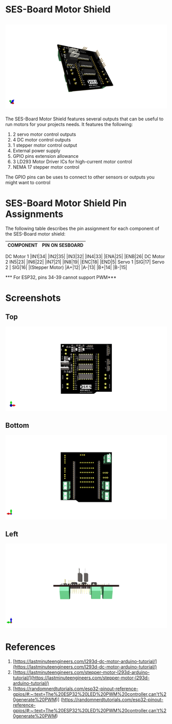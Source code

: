 # SES-Board Motor Shield

![Sideview](./images/sideview.png)
---
The SES-Board Motor Shield features several outputs that can be useful to 
run motors for your projects needs. It features the following:
1. 2 servo motor control outputs
2. 4 DC motor control outputs
3. 1 stepper motor control output
4. External power supply
5. GPIO pins extension allowance
6. 3 LD293 Motor Driver ICs for high-current motor control
7. NEMA 17 stepper motor control 

The GPIO pins can be uses to connect to other sensors or outputs
you might want to control

# SES-Board Motor Shield Pin Assignments
The following table describes the pin assignment for each component
of the SES-Board motor shield:

|COMPONENT | PIN ON SESBOARD|
|---|---|
DC Motor 1
|IN1|34|
|IN2|35|
|IN3|32|
|IN4|33|
|ENA|25|
|ENB|26|
DC Motor 2 
IN5|23|
|IN6|22|
|IN7|21|
|IN8|19|
|ENC|18|
|END|5|
Servo 1
|SIG|17|
Servo 2
| SIG|16|
|(Stepper Motor)
|A+|12|
|A-|13|
|B+|14|
|B-|15|

*** For ESP32, pins 34-39 cannot support PWM***

# Screenshots
## Top
![Top](./images/top.png)

## Bottom
![Bottom](./images/bottom.png)

## Left
![Left](./images/left.png)


# References
1. [https://lastminuteengineers.com/l293d-dc-motor-arduino-tutorial/](https://lastminuteengineers.com/l293d-dc-motor-arduino-tutorial/)
2. [https://lastminuteengineers.com/stepper-motor-l293d-arduino-tutorial/](https://lastminuteengineers.com/stepper-motor-l293d-arduino-tutorial/)
3. [https://randomnerdtutorials.com/esp32-pinout-reference-gpios/#:~:text=The%20ESP32%20LED%20PWM%20controller,can't%20generate%20PWM)] (https://randomnerdtutorials.com/esp32-pinout-reference-gpios/#:~:text=The%20ESP32%20LED%20PWM%20controller,can't%20generate%20PWM)


